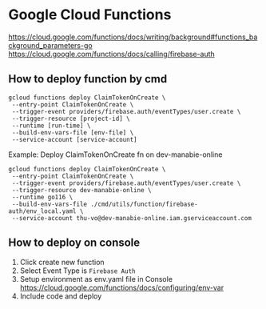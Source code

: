 # Google Cloud Functions

https://cloud.google.com/functions/docs/writing/background#functions_background_parameters-go
https://cloud.google.com/functions/docs/calling/firebase-auth

## How to deploy function by cmd

```
gcloud functions deploy ClaimTokenOnCreate \
 --entry-point ClaimTokenOnCreate \
 --trigger-event providers/firebase.auth/eventTypes/user.create \
 --trigger-resource [project-id] \
 --runtime [run-time] \
 --build-env-vars-file [env-file] \
 --service-account [service-account]
```

Example: Deploy ClaimTokenOnCreate fn on dev-manabie-online

```
gcloud functions deploy ClaimTokenOnCreate \
 --entry-point ClaimTokenOnCreate \
 --trigger-event providers/firebase.auth/eventTypes/user.create \
 --trigger-resource dev-manabie-online \
 --runtime go116 \
 --build-env-vars-file ./cmd/utils/function/firebase-auth/env_local.yaml \
 --service-account thu-vo@dev-manabie-online.iam.gserviceaccount.com
```

## How to deploy on console

1. Click create new function
2. Select Event Type is `Firebase Auth`
3. Setup environment as env.yaml file in Console https://cloud.google.com/functions/docs/configuring/env-var
4. Include code and deploy
